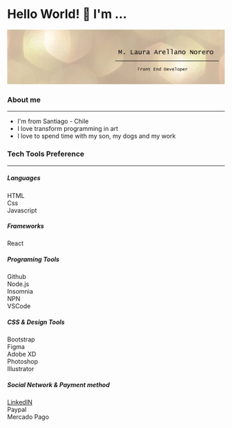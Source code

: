 <h1>Hello World! 👋 I'm ...</h1>

<img src="Laura-Arellano.png"/>

<h3>About me</h3>
<hr/>

- I'm from Santiago - Chile
- I love transform programming in art
- I love to spend time with my son, my dogs and my work

<h3>Tech Tools Preference</h3>
<hr/>

<h5>Languages</h5>
<div >HTML</div> <div>Css</div> <div>Javascript</div>

<h5>Frameworks</h5>
<div>React</div>

<h5>Programing Tools</h5>
<div>Github</div> <div>Node.js</div> <div>Insomnia</div> <div>NPN</div> <div>VSCode</div>

<h5>CSS & Design Tools</h5>
<div>Bootstrap</div> <div>Figma</div> <div>Adobe XD</div> <div>Photoshop</div> <div>Illustrator</div>

<h5>Social Network & Payment method</h5>
<div><a href="https://www.linkedin.com/in/m-laura-arellano/">LinkedIN</a></div> <div>Paypal</div> <div>Mercado Pago</div>




<!--
**marellanorero/marellanorero** is a ✨ _special_ ✨ repository because its `README.md` (this file) appears on your GitHub profile.

Here are some ideas to get you started:

- 🔭 I’m currently working on ...
- 🌱 I’m currently learning ...
- 👯 I’m looking to collaborate on ...
- 🤔 I’m looking for help with ...
- 💬 Ask me about ...
- 📫 How to reach me: ...
- 😄 Pronouns: ...
- ⚡ Fun fact: ...
-->

